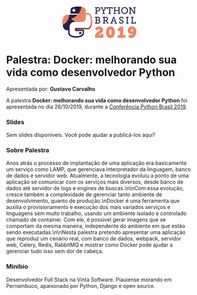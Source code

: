 <p align="center"><img src="../../logo_python_brasil_2019-01.svg" width="200"></p>

# Palestra: Docker: melhorando sua vida como desenvolvedor Python
Apresentada por: **Gustavo Carvalho**


A palestra **Docker: melhorando sua vida como desenvolvedor Python** foi apresentada no dia 26/10/2019, durante a [Conferência Python Brasil 2019](http://2019.pythonbrasil.org.br).



### Slides

Sem slides disponíveis. Você pode ajudar a publicá-los aqui?



### Sobre Palestra
Anos atrás o processo de implantação de uma aplicação era basicamente um serviço como LAMP, que gerenciava interpretador da linguagem, banco de dados e servidor web. Atualmente, a tecnologia evoluiu a ponto de uma aplicação se comunicar com os serviços mais diversos, desde banco de dados até servidor de logs e engines de buscas.\n\nCom essa evolução, cresce também a complexidade de gerenciar tanto ambiente de desenvolvimento, quanto de produção.\nDocker é uma ferramenta que auxilia o provisionamento e execução dos mais variados serviços e linguagens sem muito trabalho, usando um ambiente isolado e controlado chamado de container. Com ele, é possível gerar imagens que se comportam da mesma maneira, independente do ambiente em que estão sendo executadas.\n\nNesta palestra pretendo apresentar uma aplicação que reproduz um cenário real, com banco de dados, webpack, servidor web, Celery, Redis, RabbitMQ e mostrar como Docker pode ajudar a gerenciar tudo isso sem dor de cabeça.



### Minibio
Desenvolvedor Full Stack na Vinta Software. Piauiense morando em Pernambuco, apaixonado por Python, Django e open source.


